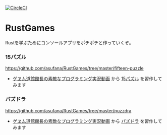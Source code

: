 [![CircleCI](https://circleci.com/gh/asufana/RustGames.svg?style=svg)](https://circleci.com/gh/asufana/RustGames)

# RustGames

Rustを学ぶためにコンソールアプリをポチポチと作っていくぞ。



### 15パズル

https://github.com/asufana/RustGames/tree/master/fifteen-puzzle

- [ゲヱム道館館長の素敵なプログラミング実況動画](https://www.youtube.com/channel/UCj3K2Xy0nQr3Jdc0nd-8zQw) から [15パズル](https://www.youtube.com/watch?v=YoQt9RHy8rA) を習作してみます



### パズドラ

https://github.com/asufana/RustGames/tree/master/puzzdra

- [ゲヱム道館館長の素敵なプログラミング実況動画](https://www.youtube.com/channel/UCj3K2Xy0nQr3Jdc0nd-8zQw) から [パズドラ](https://www.youtube.com/watch?v=WUHzFk5X-aQ) を習作してみます

